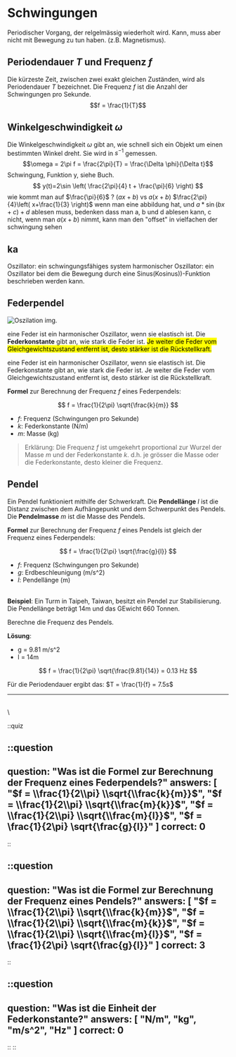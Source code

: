 # Schwingungen

Periodischer Vorgang, der relgelmässig wiederholt wird. Kann, muss aber nicht mit Bewegung zu tun haben. (z.B. Magnetismus).

## Periodendauer $T$ und Frequenz $f$

Die kürzeste Zeit, zwischen zwei exakt gleichen Zuständen, wird als Periodendauer $T$ bezeichnet. Die Frequenz $f$ ist die Anzahl der Schwingungen pro Sekunde.
$$f = \frac{1}{T}$$

## Winkelgeschwindigkeit $\omega$

Die Winkelgeschwindigkeit $\omega$ gibt an, wie schnell sich ein Objekt um einen bestimmten Winkel dreht. Sie wird in $s^{-1}$ gemessen.
$$\omega = 2\pi f = \frac{2\pi}{T} = \frac{\Delta \phi}{\Delta t}$$
Schwingung, Funktion y, siehe Buch.
$$
y(t)=2\sin \left( \frac{2\pi}{4} t + \frac{\pi}{6} \right)
$$
wie kommt man auf $\frac{\pi}{6}$ ?
$(ax+b)$ vs $a(x+b)$
$\frac{2\pi}{4}\left( x+\frac{1}{3} \right)$
wenn man eine abbildung hat, und $a*\sin (bx+c)+d$ ablesen muss, bedenken dass man a, b und d ablesen kann, c nicht, wenn man $a(x+b)$ nimmt, kann man den "offset" in vielfachen der schwingung sehen

## ka

Oszillator: ein schwingungsfähiges system
harmonischer Oszillator: ein Oszillator bei dem die Bewegung durch eine Sinus(Kosinus))-Funktion beschrieben werden kann.

## Federpendel

![Oszilation img.](/images/oszilatoin.png)

eine Feder ist ein harmonischer Oszillator, wenn sie elastisch ist. Die **Federkonstante** gibt an, wie stark die Feder ist. <mark>Je weiter die Feder vom Gleichgewichtszustand entfernt ist, desto stärker ist die Rückstellkraft.</mark>

eine Feder ist ein harmonischer Oszillator, wenn sie elastisch ist. Die Federkonstante gibt an, wie stark die Feder ist. Je weiter die Feder vom Gleichgewichtszustand entfernt ist, desto stärker ist die Rückstellkraft.

**Formel** zur Berechnung der Frequenz $f$ eines Federpendels:

$$
f = \frac{1}{2\pi} \sqrt{\frac{k}{m}}
$$

- $f$: Frequenz (Schwingungen pro Sekunde)
- $k$: Federkonstante (N/m)
- $m$: Masse (kg)

> Erklärung: Die Frequenz $f$ ist umgekehrt proportional zur Wurzel der Masse $m$ und der Federkonstante $k$.
> d.h. je grösser die Masse oder die Federkonstante, desto kleiner die Frequenz.

## Pendel

Ein Pendel funktioniert mithilfe der Schwerkraft. Die **Pendellänge** $l$ ist die Distanz zwischen dem Aufhängepunkt und dem Schwerpunkt des Pendels. Die **Pendelmasse** $m$ ist die Masse des Pendels.

**Formel** zur Berechnung der Frequenz $f$ eines Pendels ist gleich der Frequenz eines Federpendels:

$$
f = \frac{1}{2\pi} \sqrt{\frac{g}{l}}
$$

- $f$: Frequenz (Schwingungen pro Sekunde)
- $g$: Erdbeschleunigung (m/s^2)
- $l$: Pendellänge (m)

\
**Beispiel**:
Ein Turm in Taipeh, Taiwan, besitzt ein Pendel zur Stabilisierung. Die Pendellänge beträgt 14m und das GEwicht 660 Tonnen.

Berechne die Frequenz des Pendels.

**Lösung**:

- g = 9.81 m/s^2
- l = 14m

$$
f = \frac{1}{2\pi} \sqrt{\frac{9.81}{14}} = 0.13 Hz
$$

Für die Periodendauer ergibt das: $T = \frac{1}{f} = 7.5s$

---

\
\

::quiz

::question
---

question: "Was ist die Formel zur Berechnung der Frequenz eines Federpendels?"
answers: [
  "$f = \\frac{1}{2\\pi} \\sqrt{\\frac{k}{m}}$",
  "$f = \\frac{1}{2\\pi} \\sqrt{\\frac{m}{k}}$",
  "$f = \\frac{1}{2\\pi} \\sqrt{\\frac{m}{l}}$",
  "$f = \\frac{1}{2\\pi} \\sqrt{\\frac{g}{l}}"
]
correct: 0
---

::

::question
---

question: "Was ist die Formel zur Berechnung der Frequenz eines Pendels?"
answers: [
  "$f = \\frac{1}{2\\pi} \\sqrt{\\frac{k}{m}}$",
  "$f = \\frac{1}{2\\pi} \\sqrt{\\frac{m}{k}}$",
  "$f = \\frac{1}{2\\pi} \\sqrt{\\frac{m}{l}}$",
  "$f = \\frac{1}{2\\pi} \\sqrt{\\frac{g}{l}}"
]
correct: 3
---

::

::question
---

question: "Was ist die Einheit der Federkonstante?"
answers: [
  "N/m",
  "kg",
  "m/s^2",
  "Hz"
]
correct: 0
---

::
::
